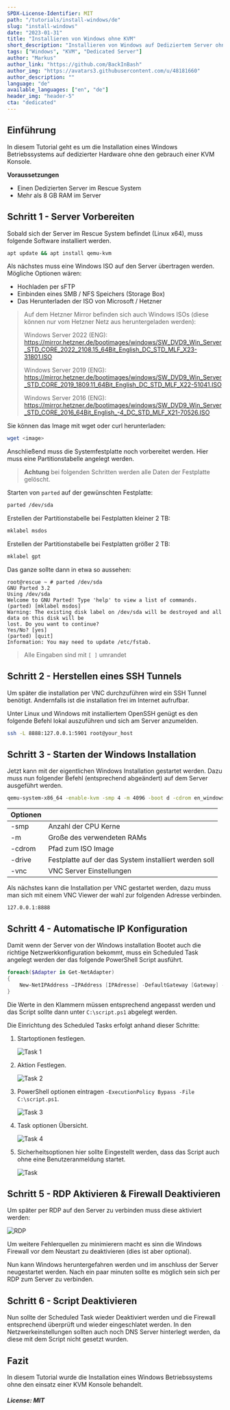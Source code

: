 ```yaml
---
SPDX-License-Identifier: MIT
path: "/tutorials/install-windows/de"
slug: "install-windows"
date: "2023-01-31"
title: "Installieren von Windows ohne KVM"
short_description: "Installieren von Windows auf Dediziertem Server ohne KVM Konsole"
tags: ["Windows", "KVM", "Dedicated Server"]
author: "Markus"
author_link: "https://github.com/BackInBash"
author_img: "https://avatars3.githubusercontent.com/u/48181660"
author_description: ""
language: "de"
available_languages: ["en", "de"]
header_img: "header-5"
cta: "dedicated"
---
```


## Einführung

In diesem Tutorial geht es um die Installation eines Windows Betriebssystems auf dedizierter Hardware ohne den gebrauch einer KVM Konsole.

**Voraussetzungen**

+ Einen Dedizierten Server im Rescue System
+ Mehr als 8 GB RAM im Server

## Schritt 1 - Server Vorbereiten

Sobald sich der Server im Rescue System befindet (Linux x64), muss folgende Software installiert werden.

```bash
apt update && apt install qemu-kvm
```

Als nächstes muss eine Windows ISO auf den Server übertragen werden. Mögliche Optionen wären:

+ Hochladen per sFTP
+ Einbinden eines SMB / NFS Speichers (Storage Box)
+ Das Herunterladen der ISO von Microsoft / Hetzner

> Auf dem Hetzner Mirror befinden sich auch Windows ISOs (diese können nur vom Hetzner Netz aus heruntergeladen werden):
>
> Windows Server 2022 (ENG): https://mirror.hetzner.de/bootimages/windows/SW_DVD9_Win_Server_STD_CORE_2022_2108.15_64Bit_English_DC_STD_MLF_X23-31801.ISO
>
> Windows Server 2019 (ENG): https://mirror.hetzner.de/bootimages/windows/SW_DVD9_Win_Server_STD_CORE_2019_1809.11_64Bit_English_DC_STD_MLF_X22-51041.ISO
>
> Windows Server 2016 (ENG): https://mirror.hetzner.de/bootimages/windows/SW_DVD9_Win_Server_STD_CORE_2016_64Bit_English_-4_DC_STD_MLF_X21-70526.ISO

Sie können das Image mit wget oder curl herunterladen:

```bash
wget <image>
```

Anschließend muss die Systemfestplatte noch vorbereitet werden. Hier muss eine Partitionstabelle angelegt werden.
> **Achtung** bei folgenden Schritten werden alle Daten der Festplatte gelöscht.

Starten von `parted` auf der gewünschten Festplatte:

```bash
parted /dev/sda
```

Erstellen der Partitionstabelle bei Festplatten kleiner 2 TB:

```bash
mklabel msdos
```

Erstellen der Partitionstabelle bei Festplatten größer 2 TB:

```bash
mklabel gpt
```

Das ganze sollte dann in etwa so aussehen:

```shellsession
root@rescue ~ # parted /dev/sda
GNU Parted 3.2
Using /dev/sda
Welcome to GNU Parted! Type 'help' to view a list of commands.
(parted) [mklabel msdos]
Warning: The existing disk label on /dev/sda will be destroyed and all data on this disk will be
lost. Do you want to continue?
Yes/No? [yes]
(parted) [quit]
Information: You may need to update /etc/fstab.
```

> Alle Eingaben sind mit `[ ]` umrandet

## Schritt 2 - Herstellen eines SSH Tunnels

Um später die installation per VNC durchzuführen wird ein SSH Tunnel benötigt.
Andernfalls ist die installation frei im Internet aufrufbar.

Unter Linux und Windows mit installiertem OpenSSH genügt es den folgende Befehl lokal auszuführen und sich am Server anzumelden.

```bash
ssh -L 8888:127.0.0.1:5901 root@your_host
```

## Schritt 3 - Starten der Windows Installation

Jetzt kann mit der eigentlichen Windows Installation gestartet werden.
Dazu muss nun folgender Befehl (entsprechend abgeändert) auf dem Server ausgeführt werden.

```bash
qemu-system-x86_64 -enable-kvm -smp 4 -m 4096 -boot d -cdrom en_windows_server_2019_updated_sept_2019_x64_dvd_199664ce.iso -drive file=/dev/sda,format=raw,media=disk -vnc 127.0.0.1:1
```

| Optionen ||
|---|---|
| -smp   | Anzahl der CPU Kerne
| -m     | Große des verwendeten RAMs
| -cdrom | Pfad zum ISO Image
| -drive | Festplatte auf der das System installiert werden soll
| -vnc   | VNC Server Einstellungen

Als nächstes kann die Installation per VNC gestartet werden, dazu muss man sich mit einem VNC Viewer der wahl zur folgenden Adresse verbinden.

```
127.0.0.1:8888
```

## Schritt 4 - Automatische IP Konfiguration

Damit wenn der Server von der Windows installation Bootet auch die richtige Netzwerkkonfiguration bekommt, muss ein Scheduled Task angelegt werden der das folgende PowerShell Script ausführt.

```powershell
foreach($Adapter in Get-NetAdapter)
{
    New-NetIPAddress –IPAddress [IPAdresse] -DefaultGateway [Gateway] -PrefixLength [CIDR] -InterfaceIndex $Adapter.InterfaceIndex
}
```

Die Werte in den Klammern müssen entsprechend angepasst werden und das Script sollte dann unter `C:\script.ps1` abgelegt werden.

Die Einrichtung des Scheduled Tasks erfolgt anhand dieser Schritte:

1. Startoptionen festlegen.

    ![Task 1](images/task01.png)

2. Aktion Festlegen.

    ![Task 2](images/task02.png)

3. PowerShell optionen eintragen `-ExecutionPolicy Bypass -File C:\script.ps1`.

    ![Task 3](images/task03.png)

4. Task optionen Übersicht.

    ![Task 4](images/task04.png)

5. Sicherheitsoptionen hier sollte Eingestellt werden, dass das Script auch ohne eine Benutzeranmeldung startet.

    ![Task](images/task.png)

## Schritt 5 - RDP Aktivieren & Firewall Deaktivieren

Um später per RDP auf den Server zu verbinden muss diese aktiviert werden:

![RDP](images/RDP.png)

Um weitere Fehlerquellen zu minimierern macht es sinn die Windows Firewall vor dem Neustart zu deaktivieren (dies ist aber optional).

Nun kann Windows heruntergefahren werden und im anschluss der Server neugestartet werden.
Nach ein paar minuten sollte es möglich sein sich per RDP zum Server zu verbinden.

## Schritt 6 - Script Deaktivieren

Nun sollte der Scheduled Task wieder Deaktiviert werden und die Firewall entsprechend überprüft und wieder eingeschlatet werden.
In den Netzwerkeinstellungen sollten auch noch DNS Server hinterlegt werden, da diese mit dem Script nicht gesetzt wurden.

## Fazit

In diesem Tutorial wurde die Installation eines Windows Betriebssystems ohne den einsatz einer KVM Konsole behandelt.

##### License: MIT

<!--

Contributor's Certificate of Origin

By making a contribution to this project, I certify that:

(a) The contribution was created in whole or in part by me and I have
    the right to submit it under the license indicated in the file; or

(b) The contribution is based upon previous work that, to the best of my
    knowledge, is covered under an appropriate license and I have the
    right under that license to submit that work with modifications,
    whether created in whole or in part by me, under the same license
    (unless I am permitted to submit under a different license), as
    indicated in the file; or

(c) The contribution was provided directly to me by some other person
    who certified (a), (b) or (c) and I have not modified it.

(d) I understand and agree that this project and the contribution are
    public and that a record of the contribution (including all personal
    information I submit with it, including my sign-off) is maintained
    indefinitely and may be redistributed consistent with this project
    or the license(s) involved.

Signed-off-by: markus@omg-network.de

-->
